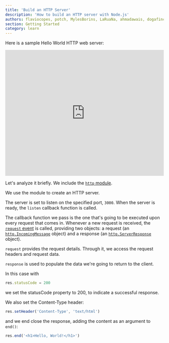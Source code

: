 ```yaml
---
title: 'Build an HTTP Server'
description: 'How to build an HTTP server with Node.js'
authors: flaviocopes, potch, MylesBorins, LaRuaNa, ahmadawais, dogafincan
section: Getting Started
category: learn
---
```


Here is a sample Hello World HTTP web server:

<iframe
  title="Build an HTTP Server"
  src="https://stackblitz.com/edit/nodejs-dev-0009-01?index.js&zenmode=1"
  alt="nodejs-dev-0009-01 on StackBlitz"
  style="height: 400px; width: 100%; border: 0;">
</iframe>

<!--```js
const http = require('http')

const port = process.env.PORT || 3000

const server = http.createServer((req, res) => {
  res.statusCode = 200
  res.setHeader('Content-Type', 'text/html')
  res.end('<h1>Hello, World!</h1>')
})

server.listen(port, () => {
  console.log(`Server running at port ${port}`)
})
```-->

Let's analyze it briefly. We include the [`http` module](https://nodejs.org/api/http.html).

We use the module to create an HTTP server.

The server is set to listen on the specified port, `3000`. When the server is ready, the `listen` callback function is called.

The callback function we pass is the one that's going to be executed upon every request that comes in. Whenever a new request is received, the [`request` event](https://nodejs.org/api/http.html#http_event_request) is called, providing two objects: a request (an [`http.IncomingMessage`](https://nodejs.org/api/http.html#http_class_http_incomingmessage) object) and a response (an [`http.ServerResponse`](https://nodejs.org/api/http.html#http_class_http_serverresponse) object).

`request` provides the request details. Through it, we access the request headers and request data.

`response` is used to populate the data we're going to return to the client.

In this case with

```js
res.statusCode = 200
```

we set the statusCode property to 200, to indicate a successful response.

We also set the Content-Type header:

```js
res.setHeader('Content-Type', 'text/html')
```

and we end close the response, adding the content as an argument to `end()`:

```js
res.end('<h1>Hello, World!</h1>')
```
